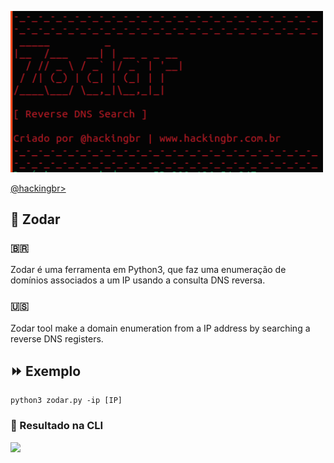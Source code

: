 <p align="left">
    <img width="500" src="zodar.png"><p></p>
    <a href="https://github.com/carineconstantino/hackingbr">@hackingbr></a>
</p>

## 👾 Zodar
### 🇧🇷
Zodar é uma ferramenta em Python3, que faz uma enumeração de domínios associados a um IP usando a consulta DNS reversa.

### 🇺🇸
Zodar tool make a domain enumeration from a IP address by searching a reverse DNS registers.


## ⏩ Exemplo
```
python3 zodar.py -ip [IP]
```
### 🎯 Resultado na CLI

<p align="left">
    <img width="1024" src="SubScanDNS-exemplo.png"><p></p>
</p>

#
